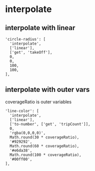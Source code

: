 # interpolate

## interpolate with linear
```
'circle-radius': [
  'interpolate',
  ['linear'],
  ['get', 'takeOff'],
  0,
  0,
  100,
  100,
],
```

## interpolate with outer vars
coverageRatio is outer variables
```
'line-color': [
  'interpolate',
  ['linear'],
  ['to-number', ['get', 'tripCount']],
  0,
  'rgba(0,0,0,0)',
  Math.round(30 * coverageRatio),
  '#929292',
  Math.round(60 * coverageRatio),
  '#e6da38',
  Math.round(100 * coverageRatio),
  '#00ff00',
],
```

